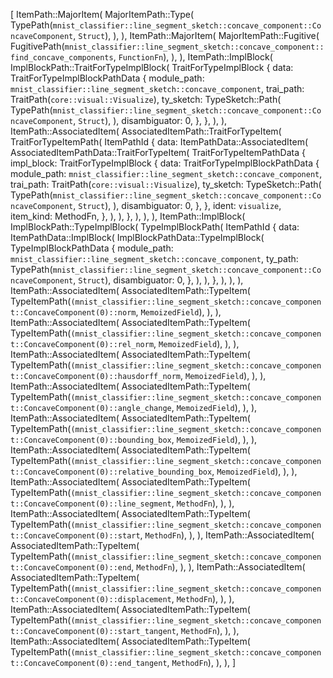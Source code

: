 [
    ItemPath::MajorItem(
        MajorItemPath::Type(
            TypePath(`mnist_classifier::line_segment_sketch::concave_component::ConcaveComponent`, `Struct`),
        ),
    ),
    ItemPath::MajorItem(
        MajorItemPath::Fugitive(
            FugitivePath(`mnist_classifier::line_segment_sketch::concave_component::find_concave_components`, `FunctionFn`),
        ),
    ),
    ItemPath::ImplBlock(
        ImplBlockPath::TraitForTypeImplBlock(
            TraitForTypeImplBlock {
                data: TraitForTypeImplBlockPathData {
                    module_path: `mnist_classifier::line_segment_sketch::concave_component`,
                    trai_path: TraitPath(`core::visual::Visualize`),
                    ty_sketch: TypeSketch::Path(
                        TypePath(`mnist_classifier::line_segment_sketch::concave_component::ConcaveComponent`, `Struct`),
                    ),
                    disambiguator: 0,
                },
            },
        ),
    ),
    ItemPath::AssociatedItem(
        AssociatedItemPath::TraitForTypeItem(
            TraitForTypeItemPath(
                ItemPathId {
                    data: ItemPathData::AssociatedItem(
                        AssociatedItemPathData::TraitForTypeItem(
                            TraitForTypeItemPathData {
                                impl_block: TraitForTypeImplBlock {
                                    data: TraitForTypeImplBlockPathData {
                                        module_path: `mnist_classifier::line_segment_sketch::concave_component`,
                                        trai_path: TraitPath(`core::visual::Visualize`),
                                        ty_sketch: TypeSketch::Path(
                                            TypePath(`mnist_classifier::line_segment_sketch::concave_component::ConcaveComponent`, `Struct`),
                                        ),
                                        disambiguator: 0,
                                    },
                                },
                                ident: `visualize`,
                                item_kind: MethodFn,
                            },
                        ),
                    ),
                },
            ),
        ),
    ),
    ItemPath::ImplBlock(
        ImplBlockPath::TypeImplBlock(
            TypeImplBlockPath(
                ItemPathId {
                    data: ItemPathData::ImplBlock(
                        ImplBlockPathData::TypeImplBlock(
                            TypeImplBlockPathData {
                                module_path: `mnist_classifier::line_segment_sketch::concave_component`,
                                ty_path: TypePath(`mnist_classifier::line_segment_sketch::concave_component::ConcaveComponent`, `Struct`),
                                disambiguator: 0,
                            },
                        ),
                    ),
                },
            ),
        ),
    ),
    ItemPath::AssociatedItem(
        AssociatedItemPath::TypeItem(
            TypeItemPath(`(mnist_classifier::line_segment_sketch::concave_component::ConcaveComponent(0)::norm`, `MemoizedField`),
        ),
    ),
    ItemPath::AssociatedItem(
        AssociatedItemPath::TypeItem(
            TypeItemPath(`(mnist_classifier::line_segment_sketch::concave_component::ConcaveComponent(0)::rel_norm`, `MemoizedField`),
        ),
    ),
    ItemPath::AssociatedItem(
        AssociatedItemPath::TypeItem(
            TypeItemPath(`(mnist_classifier::line_segment_sketch::concave_component::ConcaveComponent(0)::hausdorff_norm`, `MemoizedField`),
        ),
    ),
    ItemPath::AssociatedItem(
        AssociatedItemPath::TypeItem(
            TypeItemPath(`(mnist_classifier::line_segment_sketch::concave_component::ConcaveComponent(0)::angle_change`, `MemoizedField`),
        ),
    ),
    ItemPath::AssociatedItem(
        AssociatedItemPath::TypeItem(
            TypeItemPath(`(mnist_classifier::line_segment_sketch::concave_component::ConcaveComponent(0)::bounding_box`, `MemoizedField`),
        ),
    ),
    ItemPath::AssociatedItem(
        AssociatedItemPath::TypeItem(
            TypeItemPath(`(mnist_classifier::line_segment_sketch::concave_component::ConcaveComponent(0)::relative_bounding_box`, `MemoizedField`),
        ),
    ),
    ItemPath::AssociatedItem(
        AssociatedItemPath::TypeItem(
            TypeItemPath(`(mnist_classifier::line_segment_sketch::concave_component::ConcaveComponent(0)::line_segment`, `MethodFn`),
        ),
    ),
    ItemPath::AssociatedItem(
        AssociatedItemPath::TypeItem(
            TypeItemPath(`(mnist_classifier::line_segment_sketch::concave_component::ConcaveComponent(0)::start`, `MethodFn`),
        ),
    ),
    ItemPath::AssociatedItem(
        AssociatedItemPath::TypeItem(
            TypeItemPath(`(mnist_classifier::line_segment_sketch::concave_component::ConcaveComponent(0)::end`, `MethodFn`),
        ),
    ),
    ItemPath::AssociatedItem(
        AssociatedItemPath::TypeItem(
            TypeItemPath(`(mnist_classifier::line_segment_sketch::concave_component::ConcaveComponent(0)::displacement`, `MethodFn`),
        ),
    ),
    ItemPath::AssociatedItem(
        AssociatedItemPath::TypeItem(
            TypeItemPath(`(mnist_classifier::line_segment_sketch::concave_component::ConcaveComponent(0)::start_tangent`, `MethodFn`),
        ),
    ),
    ItemPath::AssociatedItem(
        AssociatedItemPath::TypeItem(
            TypeItemPath(`(mnist_classifier::line_segment_sketch::concave_component::ConcaveComponent(0)::end_tangent`, `MethodFn`),
        ),
    ),
]